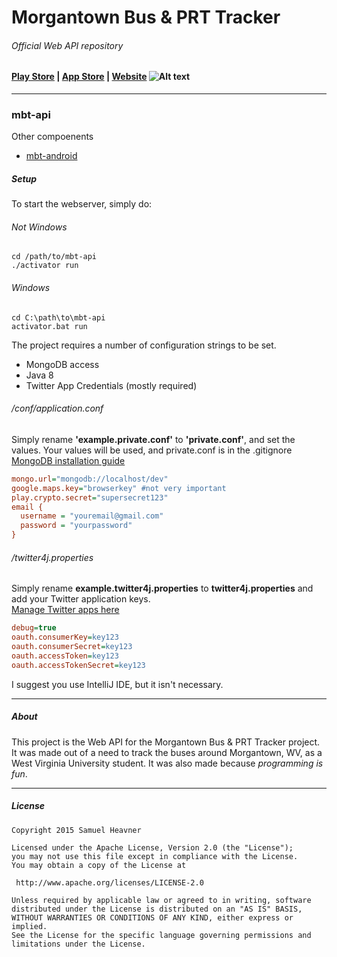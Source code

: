 # Morgantown Bus & PRT Tracker 
###### Official Web API repository

#### [Play Store](https://play.google.com/store/apps/details?id=com.slheavner.wvubus) | [App Store](https://itunes.apple.com/us/app/morgantown-bus-prt-tracker/id993385664?ls=1&mt=8) | [Website](http://morgantownbustracker.org) ![Alt text](https://raw.github.com/slheavner/mbt-android/master/app/src/main/res/drawable-xxxhdpi/ic_launcher.png "mbt-android logo")
-----
### mbt-api
Other compoenents
* [mbt-android](https://github.com/slheavner/mbt-android)

##### Setup

To start the webserver, simply do:
###### Not Windows
```Shell
cd /path/to/mbt-api
./activator run
```
###### Windows
```Shell
cd C:\path\to\mbt-api
activator.bat run
```

The project requires a number of configuration strings to be set.

* MongoDB access
* Java 8
* Twitter App Credentials (mostly required)

###### /conf/application.conf
Simply rename **'example.private.conf'** to **'private.conf'**, and set the values. Your values will be used, and private.conf is in the .gitignore  
[MongoDB installation guide](https://docs.mongodb.org/v3.0/installation/#installation-guides)  
```INI
mongo.url="mongodb://localhost/dev"
google.maps.key="browserkey" #not very important
play.crypto.secret="supersecret123"
email {
  username = "youremail@gmail.com"
  password = "yourpassword"
}
```
###### /twitter4j.properties
Simply rename **example.twitter4j.properties** to **twitter4j.properties** and add your Twitter application keys.  
[Manage Twitter apps here](https://apps.twitter.com/)
```INI
debug=true
oauth.consumerKey=key123
oauth.consumerSecret=key123
oauth.accessToken=key123
oauth.accessTokenSecret=key123
```

I suggest you use IntelliJ IDE, but it isn't necessary.

-----
##### About

This project is the Web API for the Morgantown Bus & PRT Tracker project. It was made out of a need to track the buses around Morgantown, WV, as a West Virginia University student. It was also made because *programming is fun*.

-----
##### License
```
Copyright 2015 Samuel Heavner

Licensed under the Apache License, Version 2.0 (the "License");
you may not use this file except in compliance with the License.
You may obtain a copy of the License at

 http://www.apache.org/licenses/LICENSE-2.0

Unless required by applicable law or agreed to in writing, software
distributed under the License is distributed on an "AS IS" BASIS,
WITHOUT WARRANTIES OR CONDITIONS OF ANY KIND, either express or implied.
See the License for the specific language governing permissions and
limitations under the License.
```

